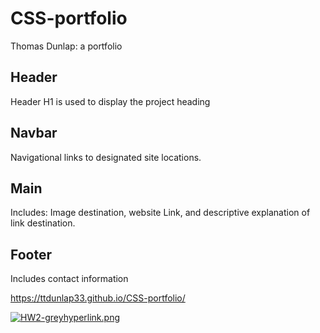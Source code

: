 # CSS-portfolio
Thomas Dunlap: a portfolio

## Header
Header H1 is used to display the project heading
 
## Navbar
Navigational links to designated site locations.
## Main
Includes: 
    Image destination, 
    website Link,
    and descriptive explanation of link destination.
## Footer
Includes contact information


https://ttdunlap33.github.io/CSS-portfolio/

 [![HW2-greyhyperlink.png](https://i.postimg.cc/bvPmr7tw/HW2-greyhyperlink.png)](https://postimg.cc/bZ6xFFg7)